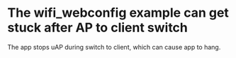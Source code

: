 # The wifi_webconfig example can get stuck after AP to client switch

The app stops uAP during switch to client, which can cause app to hang.